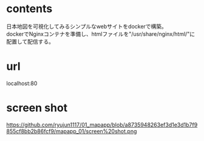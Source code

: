 
# contents
日本地図を可視化してみるシンプルなwebサイトをdockerで構築。    
dockerでNginxコンテナを準備し、htmlファイルを"/usr/share/nginx/html/"に配置して配信する。  

# url
localhost:80  

# screen shot
https://github.com/ryujun1117/01_mapapp/blob/a8735948263ef3d1e3d1b7f9855cf8bb2b86fcf9/mapapp_01/screen%20shot.png  
